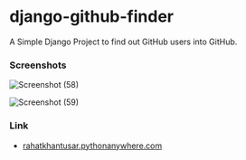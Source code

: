 # django-github-finder
A Simple Django Project to find out GitHub users into GitHub.

### Screenshots ###
![Screenshot (58)](https://user-images.githubusercontent.com/69615463/135403075-c3c73be6-5cf4-49d0-95a4-f40ef2a683a1.png)

![Screenshot (59)](https://user-images.githubusercontent.com/69615463/135403111-0401a43b-7f15-4724-9a71-8e714155ec98.png)

### Link ###
+ <a href='rahatkhantusar.pythonanywhere.com'>rahatkhantusar.pythonanywhere.com</a>
